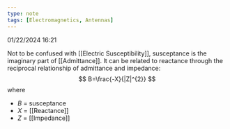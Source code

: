 ```yaml
---
type: note
tags: [Electromagnetics, Antennas]
---
```

01/22/2024 16:21

   

Not to be confused with [[Electric Susceptibility]], susceptance is the imaginary part of [[Admittance]]. It can be related to reactance through the reciprocal relationship of admittance and impedance:
$$
B=\frac{-X}{|Z|^{2}}
$$
where
- $B$ = susceptance
- $X$ = [[Reactance]]
- $Z$ = [[Impedance]]
